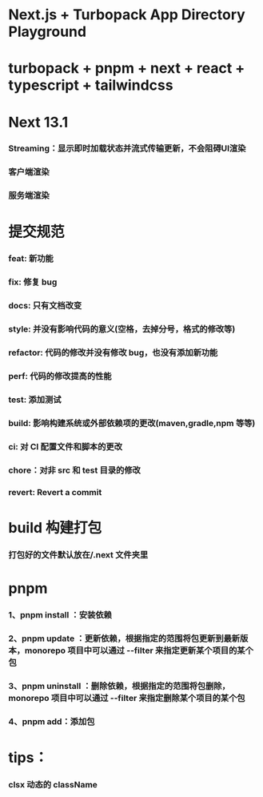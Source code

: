 # Next.js + Turbopack App Directory Playground

# turbopack + pnpm + next + react + typescript + tailwindcss
# Next 13.1 
### Streaming：显示即时加载状态并流式传输更新，不会阻碍UI渲染
### 客户端渲染
### 服务端渲染


# 提交规范

### feat: 新功能
### fix: 修复 bug
### docs: 只有文档改变
### style: 并没有影响代码的意义(空格，去掉分号，格式的修改等)
### refactor: 代码的修改并没有修改 bug，也没有添加新功能
### perf: 代码的修改提高的性能
### test: 添加测试
### build: 影响构建系统或外部依赖项的更改(maven,gradle,npm 等等)
### ci: 对 CI 配置文件和脚本的更改
### chore：对非 src 和 test 目录的修改
### revert: Revert a commit

# build 构建打包
### 打包好的文件默认放在/.next 文件夹里

# pnpm

### 1、pnpm install ：安装依赖
### 2、pnpm update ：更新依赖，根据指定的范围将包更新到最新版本，monorepo 项目中可以通过 --filter 来指定更新某个项目的某个包
### 3、pnpm uninstall ：删除依赖，根据指定的范围将包删除，monorepo 项目中可以通过 --filter 来指定删除某个项目的某个包
### 4、pnpm add：添加包

# tips：
### clsx 动态的 className